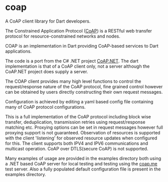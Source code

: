 # coap

A CoAP client library for Dart developers.

The Constrained Application Protocol ([CoAP](https://datatracker.ietf.org/doc/draft-ietf-core-coap/)) 
is a RESTful web transfer protocol for resource-constrained networks and nodes.

COAP is an implementation in Dart providing CoAP-based services to Dart applications. 

The code is a port from the C# .NET project [CoAP.NET](https://github.com/smeshlink/CoAP.NET). The dart implementation is that
of a CoAP client only, not a server although the CoAP.NET project does supply a server.

The COAP client provides many high level functions to control the request/response nature of the CoAP protocol, 
fine grained control however can be obtained by users directly constructing their own request messages. 

Configuration is achieved by editing a yaml based config file containing many of CoAP protocol configurations.

This is a full implementation of the CoAP protocol including block wise transfer, deduplication, transmission retries using
request/response matching etc. Proxying options can be set in request messages however full proxying support is
 not guaranteed. Observation of resources is supported with the client 'listening' for observed resource updates 
 when configured for this. The client supports both IPV4 and IPV6 communications and multicast operation. CoAP 
 over DTLS(secure CoAP) is not supported.

Many examples of usage are provided in the examples directory both using a .NET based CoAP server for local testing
and testing using the [coap.me](http://coap.me/) test server. Also a fully populated default configuration
file is present in the examples directory.

